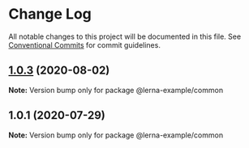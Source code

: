 # Change Log

All notable changes to this project will be documented in this file.
See [Conventional Commits](https://conventionalcommits.org) for commit guidelines.

## [1.0.3](https://github.com/gsgabrielsilvas/lerna-example/compare/v1.0.2...v1.0.3) (2020-08-02)

**Note:** Version bump only for package @lerna-example/common





## 1.0.1 (2020-07-29)

**Note:** Version bump only for package @lerna-example/common
